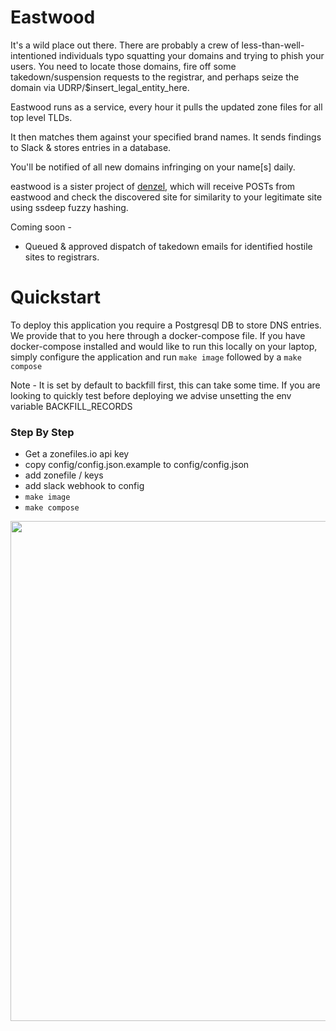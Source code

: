 # Eastwood


It's a wild place out there. There are probably a crew of less-than-well-intentioned individuals typo squatting your domains and trying to phish your users. You need to locate those domains, fire off some takedown/suspension requests to the registrar, and perhaps seize the domain via UDRP/$insert_legal_entity_here.

Eastwood runs as a service, every hour it pulls the updated zone files for all top level TLDs.

It then matches them against your specified brand names. It sends findings to Slack & stores entries in a database.

You'll be notified of all new domains infringing on your name[s] daily.

eastwood is a sister project of [denzel](https://github.com/cmc/denzel), which will receive POSTs from eastwood and check the discovered site for similarity to your legitimate site using ssdeep fuzzy hashing.

Coming soon - 
   - Queued & approved dispatch of takedown emails for identified hostile sites to registrars.

# Quickstart
To deploy this application you require a Postgresql DB to store DNS entries. We provide that to you here through a docker-compose file. If you have docker-compose installed and would like to run this locally on your laptop, simply configure the application and run `make image` followed by a `make compose`

Note - It is set by default to backfill first, this can take some time. If you are looking to quickly test before deploying we advise unsetting the env variable BACKFILL_RECORDS 

### Step By Step
   - Get a zonefiles.io api key
   - copy config/config.json.example to config/config.json
   - add zonefile / keys
   - add slack webhook to config
   - `make image`
   - `make compose`
 

<img src="https://github.com/cmc/eastwood/blob/master/images/clint-eastwood.jpg" width="1000" height="800">
